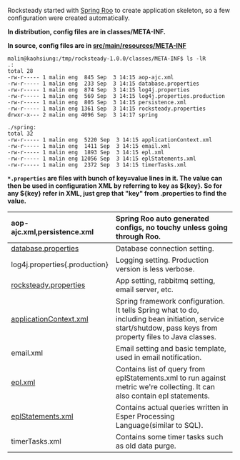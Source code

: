 Rocksteady started with [Spring Roo](http://www.springsource.org/roo) to create application skeleton, so a few configuration were created automatically.

**In distribution, config files are in classes/META-INF.**

**In source, config files are in [src/main/resources/META-INF](http://rocksteady.googlecode.com/svn/trunk/src/main/resources/META-INF/)**

```
malin@kaohsiung:/tmp/rocksteady-1.0.0/classes/META-INF$ ls -lR
.:
total 28
-rw-r----- 1 malin eng  845 Sep  3 14:15 aop-ajc.xml
-rw-r----- 1 malin eng  233 Sep  3 14:15 database.properties
-rw-r----- 1 malin eng  874 Sep  3 14:15 log4j.properties
-rw-r----- 1 malin eng  569 Sep  3 14:15 log4j.properties.production
-rw-r----- 1 malin eng  805 Sep  3 14:15 persistence.xml
-rw-r----- 1 malin eng 1361 Sep  3 14:15 rocksteady.properties
drwxr-x--- 2 malin eng 4096 Sep  3 14:17 spring

./spring:
total 32
-rw-r----- 1 malin eng  5220 Sep  3 14:15 applicationContext.xml
-rw-r----- 1 malin eng  1411 Sep  3 14:15 email.xml
-rw-r----- 1 malin eng  1893 Sep  3 14:15 epl.xml
-rw-r----- 1 malin eng 12056 Sep  3 14:15 eplStatements.xml
-rw-r----- 1 malin eng  2372 Sep  3 14:15 timerTasks.xml
```

**`*.properties` are files with bunch of key=value lines in it.  The value can then be used in configuration XML by referring to key as ${key}.  So for any ${key} refer in XML, just grep that "key" from .properties to find the value.**

|aop-ajc.xml,persistence.xml|Spring Roo auto generated configs, no touchy unless going through Roo.|
|:--------------------------|:---------------------------------------------------------------------|
|[database.properties](http://rocksteady.googlecode.com/svn/trunk/src/main/resources/META-INF/spring/database.properties)|Database connection setting.                                          |
|log4j.properties{.production}|Logging setting.  Production version is less verbose.                 |
|[rocksteady.properties](http://rocksteady.googlecode.com/svn/trunk/src/main/resources/META-INF/rocksteady.properties)|App setting, rabbitmq setting, email server, etc.                     |
|[applicationContext.xml](http://rocksteady.googlecode.com/svn/trunk/src/main/resources/META-INF/spring/applicationContext.xml)|Spring framework configuration.  It tells Spring what to do, including bean initiation, service start/shutdow, pass keys from property files to Java classes.|
|email.xml                  |Email setting and basic template, used in email notification.         |
|[epl.xml](http://rocksteady.googlecode.com/svn/trunk/src/main/resources/META-INF/spring/epl.xml)|Contains list of query from eplStatements.xml to run against metric we're collecting.  It can also contain epl statements.|
|[eplStatements.xml](http://rocksteady.googlecode.com/svn/trunk/src/main/resources/META-INF/spring/eplStatements.xml)|Contains actual queries written in Esper Processing Language(similar to SQL).|
|timerTasks.xml             |Contains some timer tasks such as old data purge.                     |